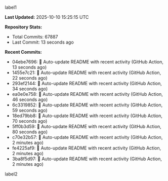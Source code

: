 
label1 
<!-- ACTIVITY_START -->
**Last Updated:** 2025-10-10 15:25:15 UTC

**Repository Stats:**
- Total Commits: 67887
- Last Commit: 13 seconds ago

**Recent Commits:**
- 04ebe7696: 🤖 Auto-update README with recent activity (GitHub Action, 13 seconds ago)
- 1455e7c21: 🤖 Auto-update README with recent activity (GitHub Action, 22 seconds ago)
- 293ef2144: 🤖 Auto-update README with recent activity (GitHub Action, 34 seconds ago)
- ea0e0e758: 🤖 Auto-update README with recent activity (GitHub Action, 46 seconds ago)
- 6c3319852: 🤖 Auto-update README with recent activity (GitHub Action, 59 seconds ago)
- 18ed79bb8: 🤖 Auto-update README with recent activity (GitHub Action, 70 seconds ago)
- 5ff0b3d59: 🤖 Auto-update README with recent activity (GitHub Action, 80 seconds ago)
- c70e32b57: 🤖 Auto-update README with recent activity (GitHub Action, 2 minutes ago)
- fe4225af9: 🤖 Auto-update README with recent activity (GitHub Action, 2 minutes ago)
- 3ba8f5d97: 🤖 Auto-update README with recent activity (GitHub Action, 2 minutes ago)
<!-- ACTIVITY_END -->

label2

